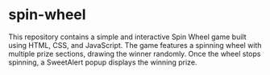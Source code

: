 # spin-wheel
This repository contains a simple and interactive Spin Wheel game built using HTML, CSS, and JavaScript. The game features a spinning wheel with multiple prize sections, drawing the winner randomly. Once the wheel stops spinning, a SweetAlert popup displays the winning prize.
